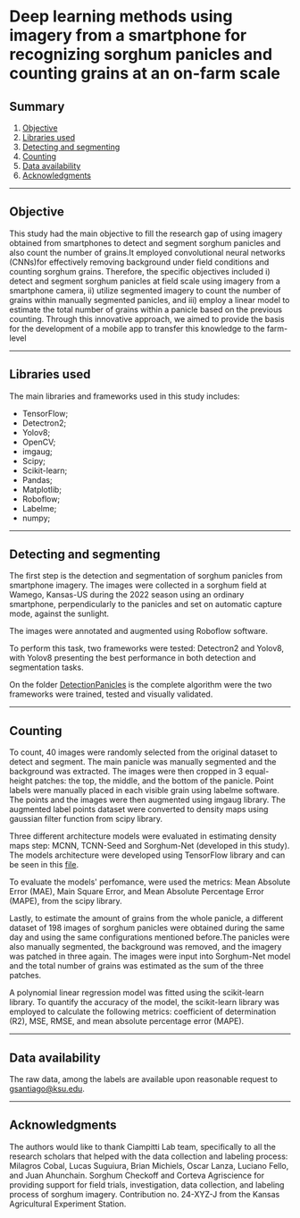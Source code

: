 # Deep learning methods using imagery from a smartphone for recognizing sorghum panicles and counting grains at an on-farm scale


## Summary
1. [Objective](#objective)
2. [Libraries used](#libraries-used)
3. [Detecting and segmenting](#detecting-and-segmenting)
4. [Counting](#counting)
5. [Data availability](#data-availability)
6. [Acknowledgments](#acknowledgments)

---

## Objective

This study had the main objective to fill the research gap of using imagery obtained from smartphones to detect and segment sorghum panicles and also count the number of grains.It employed convolutional neural networks (CNNs)for effectively removing background under field conditions and counting sorghum grains. Therefore, the specific objectives included i) detect and segment sorghum panicles at field scale using imagery from a smartphone camera, ii) utilize segmented imagery to count the number of grains within manually segmented panicles, and iii) employ a linear model to estimate the total number of grains within a panicle based on the previous counting. Through this innovative approach, we aimed to provide the basis for the development of a mobile app to transfer this knowledge to the farm-level

----

## Libraries used 

The main libraries and frameworks used in this study includes:

* TensorFlow;
* Detectron2;
* Yolov8;
* OpenCV;
* imgaug;
* Scipy;
* Scikit-learn;
* Pandas;
* Matplotlib;
* Roboflow;
* Labelme;
* numpy;

----

## Detecting and segmenting

The first step is the detection and segmentation of sorghum panicles from smartphone imagery. The images were collected in a sorghum field at Wamego, Kansas-US during the 2022 season using an ordinary smartphone, perpendicularly to the panicles and set on automatic capture mode, against the sunlight.

The images were annotated and augmented using Roboflow software.

To perform this task, two frameworks were tested: Detectron2 and Yolov8, with Yolov8 presenting the best performance in both detection and segmentation tasks.

On the folder [DetectionPanicles]("./DetectionPanicles") is the complete algorithm were the two frameworks were trained, tested and visually validated.

---

## Counting

To count, 40 images were randomly selected from the original dataset to detect and segment. The main panicle was manually segmented and the background was extracted. The images were then cropped in 3 equal-height patches: the top, the middle, and the bottom of the panicle. Point labels were manually placed in each visible grain using labelme software. The points and the images were then augmented using imgaug library. The augmented label points dataset were converted to density maps using gaussian filter function from scipy library.

Three different architecture models were evaluated in estimating density maps step: MCNN, TCNN-Seed and Sorghum-Net (developed in this study). The models architecture were developed using TensorFlow library and can be seen in this [file]("./Counting/counting_via_AI.ipynb").

To evaluate the models' perfomance, were used the metrics: Mean Absolute Error (MAE), Main Square Error, and Mean Absolute Percentage Error (MAPE), from the scipy library.

Lastly, to estimate the amount of grains from the whole panicle, a different dataset of 198 images of sorghum panicles were obtained during the same day and using the same configurations mentioned before.The panicles were also manually segmented, the background was removed, and the imagery was patched in three again. The images were input into Sorghum-Net model and the total number of grains was estimated as the sum of the three patches.

A polynomial linear regression model was fitted using the scikit-learn library. To quantify the accuracy of the model, the scikit-learn library was employed to calculate the following metrics: coefficient of determination (R2), MSE, RMSE, and mean absolute percentage error (MAPE).

----

## Data availability

The raw data, among the labels are available upon reasonable request to gsantiago@ksu.edu.

---

## Acknowledgments

The authors would like to thank Ciampitti Lab team, specifically to all the research scholars that helped with the data collection and labeling process: Milagros Cobal, Lucas Suguiura, Brian Michiels, Oscar Lanza, Luciano Fello, and Juan Ahunchain. Sorghum Checkoff and Corteva Agriscience for providing support for field trials, investigation, data collection, and labeling process of sorghum imagery. Contribution no. 24-XYZ-J from the Kansas Agricultural Experiment Station.